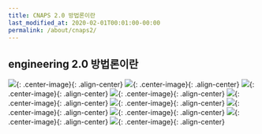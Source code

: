 ```yaml
---
title: CNAPS 2.0 방법론이란
last_modified_at: 2020-02-01T00:01:00-00:00
permalink: /about/cnaps2/
---
```


## engineering 2.0 방법론이란

![](https://engineering-skcc.github.io/assets/images/cnaps2.png){: .center-image}{: .align-center}
![](https://engineering-skcc.github.io/assets/images/cnaps2-2.png){: .center-image}{: .align-center}
![](https://engineering-skcc.github.io/assets/images/cnaps2-3.png){: .center-image}{: .align-center}
![](https://engineering-skcc.github.io/assets/images/cnaps2-4.png){: .center-image}{: .align-center}
![](https://engineering-skcc.github.io/assets/images/cnaps2-5.png){: .center-image}{: .align-center}
![](https://engineering-skcc.github.io/assets/images/cnaps2-6.png){: .center-image}{: .align-center}
![](https://engineering-skcc.github.io/assets/images/cnaps2-7.png){: .center-image}{: .align-center}
![](https://engineering-skcc.github.io/assets/images/cnaps2-8.png){: .center-image}{: .align-center}
![](https://engineering-skcc.github.io/assets/images/cnaps2-9.png){: .center-image}{: .align-center}
![](https://engineering-skcc.github.io/assets/images/cnaps2-10.png){: .center-image}{: .align-center}